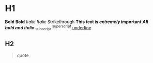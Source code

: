 # H1
**Bold** 
__Bold__
*Italic*
_Italic_
~~Strikethrough~~
**This text is _extremely_ important**
***All bold and italic***
<sub>subscript</sub>
<sup>superscript</sup>
<ins>underline</ins>
## H2
>quote
